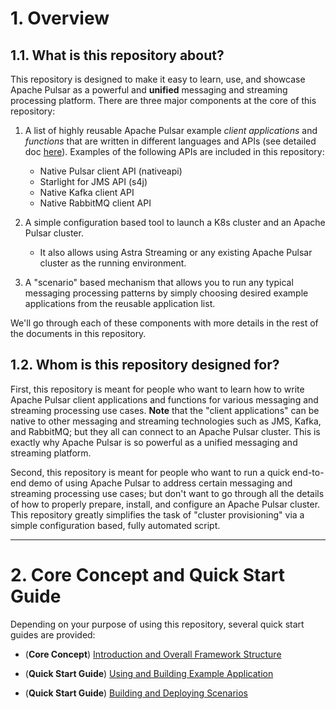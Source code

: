 # 1. Overview

## 1.1. What is this repository about?

This repository is designed to make it easy to learn, use, and showcase Apache Pulsar as a powerful and **unified** messaging and streaming processing platform. There are three major components at the core of this repository:

1. A list of highly reusable Apache Pulsar example *client applications* and *functions* that are written in different languages and APIs (see detailed doc [here]()). Examples of the following APIs are included in this repository:
   * Native Pulsar client API (nativeapi)
   * Starlight for JMS API (s4j)
   * Native Kafka client API
   * Native RabbitMQ client API

2. A simple configuration based tool to launch a K8s cluster and an Apache Pulsar cluster.
   * It also allows using Astra Streaming or any existing Apache Pulsar cluster as the running environment.

3. A "scenario" based mechanism that allows you to run any typical messaging processing patterns by simply choosing desired example applications from the reusable application list. 

We'll go through each of these components with more details in the rest of the documents in this repository.

## 1.2. Whom is this repository designed for? 

First, this repository is meant for people who want to learn how to write Apache Pulsar client applications and functions for various messaging and streaming processing use cases. **Note** that the "client applications" can be native to other messaging and streaming technologies such as JMS, Kafka, and RabbitMQ; but they all can connect to an Apache Pulsar cluster. This is exactly why Apache Pulsar is so powerful as a unified messaging and streaming platform.

Second, this repository is meant for people who want to run a quick end-to-end demo of using Apache Pulsar to address certain messaging and streaming processing use cases; but don't want to go through all the details of how to properly prepare, install, and configure an Apache Pulsar cluster. This repository greatly simplifies the task of "cluster provisioning" via a simple configuration based, fully automated script.

---

# 2. Core Concept and Quick Start Guide

Depending on your purpose of using this repository, several quick start guides are provided:

* (**Core Concept**) [Introduction and Overall Framework Structure](doc/overall_structure.md)

* (**Quick Start Guide**) [Using and Building Example Application](doc/app_code.md)

* (**Quick Start Guide**) [Building and Deploying Scenarios](doc/undersand_scenario.md)
